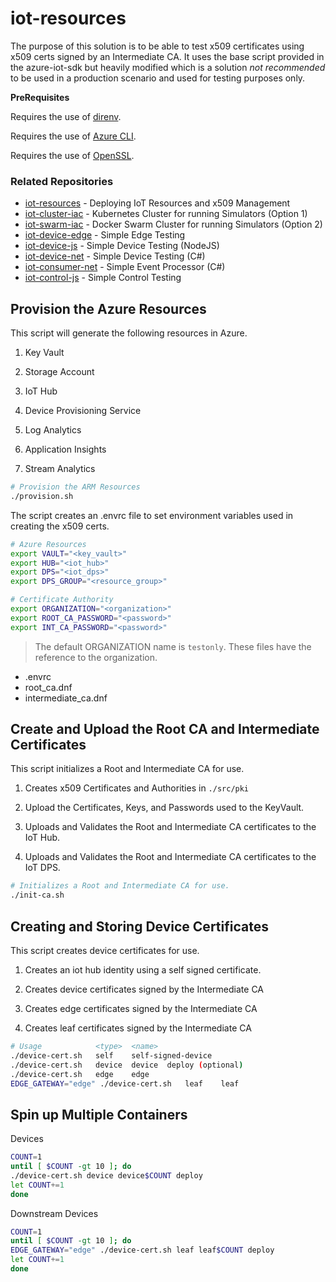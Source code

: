 # iot-resources

The purpose of this solution is to be able to test x509 certificates using x509 certs signed by an Intermediate CA.  It uses the base script provided in the azure-iot-sdk but heavily modified which is a solution _not recommended_ to be used in a production scenario and used for testing purposes only.


__PreRequisites__

Requires the use of [direnv](https://direnv.net/).

Requires the use of [Azure CLI](https://docs.microsoft.com/en-us/cli/azure/install-azure-cli?view=azure-cli-latest).

Requires the use of [OpenSSL](https://www.openssl.org).

### Related Repositories

- [iot-resources](https://github.com/danielscholl/iot-resources)  - Deploying IoT Resources and x509 Management
- [iot-cluster-iac](https://github.com/danielscholl/iot-cluster-iac)  - Kubernetes Cluster for running Simulators (Option 1)
- [iot-swarm-iac](https://github.com/danielscholl/iot-swarm-iac)  - Docker Swarm Cluster for running Simulators (Option 2)
- [iot-device-edge](https://github.com/danielscholl/iot-device-edge) - Simple Edge Testing
- [iot-device-js](https://github.com/danielscholl/iot-device-js) - Simple Device Testing (NodeJS)
- [iot-device-net](https://github.com/danielscholl/iot-device-net) - Simple Device Testing (C#)
- [iot-consumer-net](https://github.com/danielscholl/iot-consumer-net) - Simple Event Processor (C#)
- [iot-control-js](https://github.com/danielscholl/iot-control-js) - Simple Control Testing

## Provision the Azure Resources

This script will generate the following resources in Azure.

1. Key Vault

1. Storage Account

1. IoT Hub

1. Device Provisioning Service

1. Log Analytics

1. Application Insights

1. Stream Analytics

```bash
# Provision the ARM Resources
./provision.sh
```

The script creates an .envrc file to set environment variables used in creating the x509 certs.

```bash
# Azure Resources
export VAULT="<key_vault>"
export HUB="<iot_hub>"
export DPS="<iot_dps>"
export DPS_GROUP="<resource_group>"

# Certificate Authority
export ORGANIZATION="<organization>"
export ROOT_CA_PASSWORD="<password>"
export INT_CA_PASSWORD="<password>"
```

> The default ORGANIZATION name is `testonly`.  These files have the reference to the organization.
  - .envrc
  - root_ca.dnf
  - intermediate_ca.dnf


## Create and Upload the Root CA and Intermediate Certificates

This script initializes a Root and Intermediate CA for use.

1. Creates x509 Certificates and Authorities in `./src/pki`

1. Upload the Certificates, Keys, and Passwords used to the KeyVault.

1. Uploads and Validates the Root and Intermediate CA certificates to the IoT Hub.

1. Uploads and Validates the Root and Intermediate CA certificates to the IoT DPS.

```bash
# Initializes a Root and Intermediate CA for use.
./init-ca.sh
```

## Creating and Storing Device Certificates

This script creates device certificates for use.

1. Creates an iot hub identity using a self signed certificate.

1. Creates device certificates signed by the Intermediate CA

1. Creates edge certificates signed by the Intermediate CA

1. Creates leaf certificates signed by the Intermediate CA

```bash
# Usage            <type>  <name>
./device-cert.sh   self    self-signed-device
./device-cert.sh   device  device  deploy (optional)
./device-cert.sh   edge    edge
EDGE_GATEWAY="edge" ./device-cert.sh   leaf    leaf
```


## Spin up Multiple Containers

Devices
```bash
COUNT=1
until [ $COUNT -gt 10 ]; do
./device-cert.sh device device$COUNT deploy
let COUNT+=1
done
```

Downstream Devices
```bash
COUNT=1
until [ $COUNT -gt 10 ]; do
EDGE_GATEWAY="edge" ./device-cert.sh leaf leaf$COUNT deploy
let COUNT+=1
done
```

